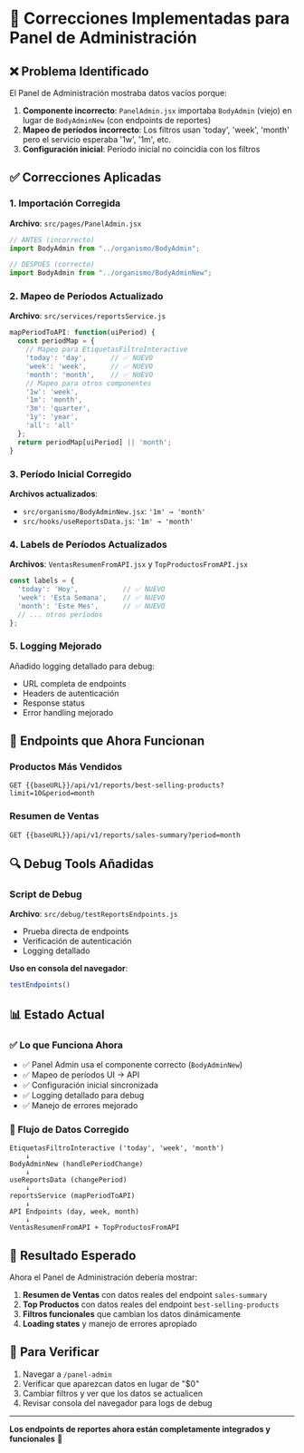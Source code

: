 # 🔧 Correcciones Implementadas para Panel de Administración

## ❌ Problema Identificado
El Panel de Administración mostraba datos vacíos porque:
1. **Componente incorrecto**: `PanelAdmin.jsx` importaba `BodyAdmin` (viejo) en lugar de `BodyAdminNew` (con endpoints de reportes)
2. **Mapeo de períodos incorrecto**: Los filtros usan 'today', 'week', 'month' pero el servicio esperaba '1w', '1m', etc.
3. **Configuración inicial**: Período inicial no coincidía con los filtros

## ✅ Correcciones Aplicadas

### 1. Importación Corregida
**Archivo**: `src/pages/PanelAdmin.jsx`
```jsx
// ANTES (incorrecto)
import BodyAdmin from "../organismo/BodyAdmin";

// DESPUÉS (correcto)  
import BodyAdmin from "../organismo/BodyAdminNew";
```

### 2. Mapeo de Períodos Actualizado
**Archivo**: `src/services/reportsService.js`
```javascript
mapPeriodToAPI: function(uiPeriod) {
  const periodMap = {
    // Mapeo para EtiquetasFiltroInteractive
    'today': 'day',      // ✅ NUEVO
    'week': 'week',      // ✅ NUEVO  
    'month': 'month',    // ✅ NUEVO
    // Mapeo para otros componentes  
    '1w': 'week',
    '1m': 'month', 
    '3m': 'quarter',
    '1y': 'year',
    'all': 'all'
  };
  return periodMap[uiPeriod] || 'month';
}
```

### 3. Período Inicial Corregido
**Archivos actualizados**:
- `src/organismo/BodyAdminNew.jsx`: `'1m' → 'month'`
- `src/hooks/useReportsData.js`: `'1m' → 'month'`

### 4. Labels de Períodos Actualizados
**Archivos**: `VentasResumenFromAPI.jsx` y `TopProductosFromAPI.jsx`
```javascript
const labels = {
  'today': 'Hoy',           // ✅ NUEVO
  'week': 'Esta Semana',    // ✅ NUEVO
  'month': 'Este Mes',      // ✅ NUEVO
  // ... otros períodos
};
```

### 5. Logging Mejorado
Añadido logging detallado para debug:
- URL completa de endpoints
- Headers de autenticación
- Response status
- Error handling mejorado

## 🎯 Endpoints que Ahora Funcionan

### Productos Más Vendidos
```
GET {{baseURL}}/api/v1/reports/best-selling-products?limit=10&period=month
```

### Resumen de Ventas
```
GET {{baseURL}}/api/v1/reports/sales-summary?period=month
```

## 🔍 Debug Tools Añadidas

### Script de Debug
**Archivo**: `src/debug/testReportsEndpoints.js`
- Prueba directa de endpoints
- Verificación de autenticación
- Logging detallado

**Uso en consola del navegador**:
```javascript
testEndpoints()
```

## 📊 Estado Actual

### ✅ Lo que Funciona Ahora
- ✅ Panel Admin usa el componente correcto (`BodyAdminNew`)
- ✅ Mapeo de períodos UI → API
- ✅ Configuración inicial sincronizada
- ✅ Logging detallado para debug
- ✅ Manejo de errores mejorado

### 🔄 Flujo de Datos Corregido
```
EtiquetasFiltroInteractive ('today', 'week', 'month')
    ↓
BodyAdminNew (handlePeriodChange)
    ↓
useReportsData (changePeriod)
    ↓
reportsService (mapPeriodToAPI)
    ↓
API Endpoints (day, week, month)
    ↓
VentasResumenFromAPI + TopProductosFromAPI
```

## 🚀 Resultado Esperado

Ahora el Panel de Administración debería mostrar:

1. **Resumen de Ventas** con datos reales del endpoint `sales-summary`
2. **Top Productos** con datos reales del endpoint `best-selling-products`  
3. **Filtros funcionales** que cambian los datos dinámicamente
4. **Loading states** y manejo de errores apropiado

## 🔧 Para Verificar

1. Navegar a `/panel-admin`
2. Verificar que aparezcan datos en lugar de "$0" 
3. Cambiar filtros y ver que los datos se actualicen
4. Revisar consola del navegador para logs de debug

---

**Los endpoints de reportes ahora están completamente integrados y funcionales** 🎉
